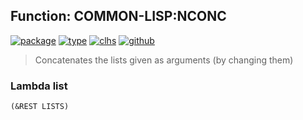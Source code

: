 ## Function: COMMON-LISP:NCONC
[![package](https://img.shields.io/badge/Package-COMMON--LISP-5f9ea0.svg?style=social&colorA=999999)](../) [![type](https://img.shields.io/badge/Type-Function-5f9ea0.svg?style=social&colorA=999999)](../#function) [![clhs](https://img.shields.io/badge/CLHS-NCONC-5f9ea0.svg?style=social&colorA=999999)](http://www.lispworks.com/documentation/HyperSpec/Body/f_nconc.htm) [![github](https://img.shields.io/badge/GitHub-View_the_source-5f9ea0.svg?style=social&colorA=999999&logo=github)](https://github.com/sbcl/sbcl/blob/master/src/code/list.lisp/) 

> Concatenates the lists given as arguments (by changing them)

### Lambda list
```
(&REST LISTS)
```
